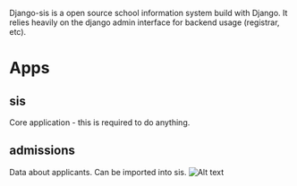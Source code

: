 Django-sis is a open source school information system build with Django. It relies heavily on the django admin interface for backend usage (registrar, etc).

# Apps
## sis
Core application - this is required to do anything.
## admissions
Data about applicants. Can be imported into sis.
![Alt text](https://raw.github.com/burke-software/django-sis/master/screenshots/funnel.png)

